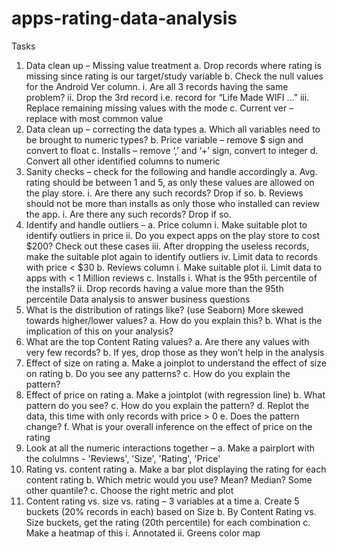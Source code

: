# apps-rating-data-analysis
Tasks
1. Data clean up – Missing value treatment
a. Drop records where rating is missing since rating is our target/study variable
b. Check the null values for the Android Ver column.
i. Are all 3 records having the same problem?
ii. Drop the 3rd record i.e. record for “Life Made WIFI …”
iii. Replace remaining missing values with the mode
c. Current ver – replace with most common value
2. Data clean up – correcting the data types
a. Which all variables need to be brought to numeric types?
b. Price variable – remove $ sign and convert to float
c. Installs – remove ‘,’ and ‘+’ sign, convert to integer
d. Convert all other identified columns to numeric
3. Sanity checks – check for the following and handle accordingly
a. Avg. rating should be between 1 and 5, as only these values are allowed on the play
store.
i. Are there any such records? Drop if so.
b. Reviews should not be more than installs as only those who installed can review the
app.
i. Are there any such records? Drop if so.
4. Identify and handle outliers –
a. Price column
i. Make suitable plot to identify outliers in price
ii. Do you expect apps on the play store to cost $200? Check out these cases
iii. After dropping the useless records, make the suitable plot again to identify
outliers
iv. Limit data to records with price < $30
b. Reviews column
i. Make suitable plot
ii. Limit data to apps with < 1 Million reviews
c. Installs
i. What is the 95th percentile of the installs?
ii. Drop records having a value more than the 95th percentile
Data analysis to answer business questions
5. What is the distribution of ratings like? (use Seaborn) More skewed towards higher/lower
values?
a. How do you explain this?
b. What is the implication of this on your analysis?
6. What are the top Content Rating values?
a. Are there any values with very few records?
b. If yes, drop those as they won’t help in the analysis
7. Effect of size on rating
a. Make a joinplot to understand the effect of size on rating
b. Do you see any patterns?
c. How do you explain the pattern?
8. Effect of price on rating
a. Make a jointplot (with regression line)
b. What pattern do you see?
c. How do you explain the pattern?
d. Replot the data, this time with only records with price > 0
e. Does the pattern change?
f. What is your overall inference on the effect of price on the rating
9. Look at all the numeric interactions together –
a. Make a pairplort with the colulmns - 'Reviews', 'Size', 'Rating', 'Price'
10. Rating vs. content rating
a. Make a bar plot displaying the rating for each content rating
b. Which metric would you use? Mean? Median? Some other quantile?
c. Choose the right metric and plot
11. Content rating vs. size vs. rating – 3 variables at a time
a. Create 5 buckets (20% records in each) based on Size
b. By Content Rating vs. Size buckets, get the rating (20th percentile) for each
combination
c. Make a heatmap of this
i. Annotated
ii. Greens color map
